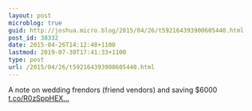 ```yaml
---
layout: post
microblog: true
guid: http://joshua.micro.blog/2015/04/26/t592164393900605440.html
post_id: 38332
date: 2015-04-26T14:12:48+1100
lastmod: 2019-07-30T17:41:33+1100
type: post
url: /2015/04/26/t592164393900605440.html
---
```

A note on wedding frendors (friend vendors) and saving $6000 [t.co/R0zSppHEX...](http://t.co/R0zSppHEXh)
